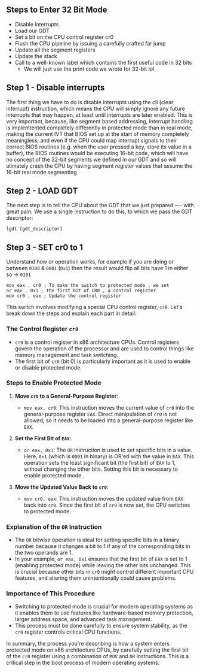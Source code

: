 

## Steps to Enter 32 Bit Mode

- Disable interrupts
- Load our GDT
- Set a bit on the CPU control register cr0
- Flush the CPU pipeline by issuing a carefully crafted far jump
- Update all the segment registers
- Update the stack
- Call to a well-known label which contains the first useful code in 32 bits
  - We will just use the print code we wrote for 32-bit lol


## Step 1 - Disable interrupts

The first thing we have to do is disable interrupts using the cli (clear interrupt) instruction, which means the CPU will simply ignore any future interrupts that may happen, at least until interrupts are later enabled. This is very important, because, like segment based addressing, interrupt handling is implemtented completely differently in protected mode than in real mode, making the current IVT that BIOS set up at the start of memory completely meaningless; and even if the CPU could map interrupt signals to their correct BIOS routines (e.g. when the user pressed a key, store its value in a buffer), the BIOS routines would be executing 16-bit code, which will have no concept of the 32-bit segments we defined in our GDT and so will ulimately crash the CPU by having segment register values that assume the 16-bit real mode segmenting 


## Step 2 - LOAD GDT

The next step is to tell the CPU about the GDT that we just prepared --- with great pain. We use a single instruction to do this, to which we pass the GDT descriptor:

`lgdt [gdt_descriptor]`


## Step 3 - SET cr0 to 1

Understand how or operation works, for example if you are doing or between `0100` & `0001` (`0x1`) then the result would flip all bits have 1 in either so -> `0101`

```
mov eax , cr0 ; To make the switch to protected mode , we set
or eax , 0x1 ; the first bit of CR0 , a control register
mov cr0 , eax ; Update the control register
```

This switch involves modifying a special CPU control register, `cr0`. Let's break down the steps and explain each part in detail:

### The Control Register `cr0`

- `cr0` is a control register in x86 architecture CPUs. Control registers govern the operation of the processor and are used to control things like memory management and task switching.
- The first bit of `cr0` (bit 0) is particularly important as it is used to enable or disable protected mode.

### Steps to Enable Protected Mode

1. **Move `cr0` to a General-Purpose Register**:
   - `mov eax, cr0`: This instruction moves the current value of `cr0` into the general-purpose register `EAX`. Direct manipulation of `cr0` is not allowed, so it needs to be loaded into a general-purpose register like `EAX`.

2. **Set the First Bit of `EAX`**:
   - `or eax, 0x1`: The `OR` instruction is used to set specific bits in a value. Here, `0x1` (which is `0001` in binary) is OR'ed with the value in `EAX`. This operation sets the least significant bit (the first bit) of `EAX` to 1, without changing the other bits. Setting this bit is necessary to enable protected mode.

3. **Move the Updated Value Back to `cr0`**:
   - `mov cr0, eax`: This instruction moves the updated value from `EAX` back into `cr0`. Since the first bit of `cr0` is now set, the CPU switches to protected mode.

### Explanation of the `OR` Instruction

- The `OR` bitwise operation is ideal for setting specific bits in a binary number because it changes a bit to 1 if any of the corresponding bits in the two operands are 1.
- In your example, `or eax, 0x1` ensures that the first bit of `EAX` is set to 1 (enabling protected mode) while leaving the other bits unchanged. This is crucial because other bits in `cr0` might control different important CPU features, and altering them unintentionally could cause problems.

### Importance of This Procedure

- Switching to protected mode is crucial for modern operating systems as it enables them to use features like hardware-based memory protection, larger address space, and advanced task management.
- This process must be done carefully to ensure system stability, as the `cr0` register controls critical CPU functions.

In summary, the process you're describing is how a system enters protected mode on x86 architecture CPUs, by carefully setting the first bit of the `cr0` register using a combination of `MOV` and `OR` instructions. This is a critical step in the boot process of modern operating systems.
